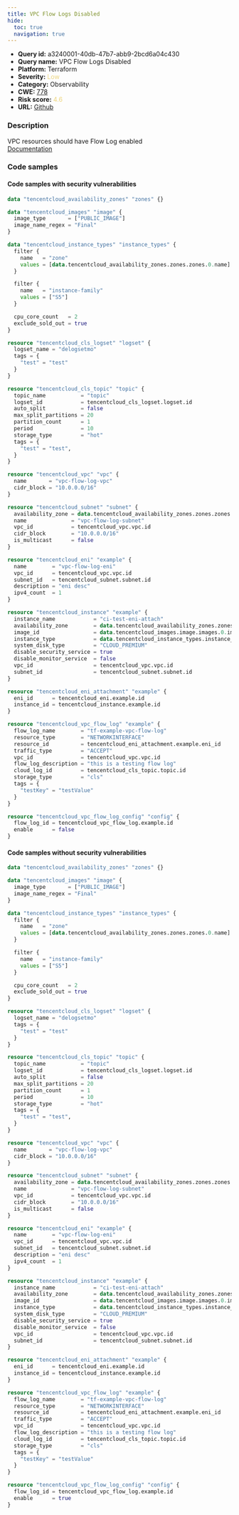 ```yaml
---
title: VPC Flow Logs Disabled
hide:
  toc: true
  navigation: true
---
```


<style>
  .highlight .hll {
    background-color: #ff171742;
  }
  .md-content {
    max-width: 1100px;
    margin: 0 auto;
  }
</style>

-   **Query id:** a3240001-40db-47b7-abb9-2bcd6a04c430
-   **Query name:** VPC Flow Logs Disabled
-   **Platform:** Terraform
-   **Severity:** <span style="color:#edd57e">Low</span>
-   **Category:** Observability
-   **CWE:** <a href="https://cwe.mitre.org/data/definitions/778.html" onclick="newWindowOpenerSafe(event, 'https://cwe.mitre.org/data/definitions/778.html')">778</a>
-   **Risk score:** <span style="color:#edd57e">4.6</span>
-   **URL:** [Github](https://github.com/Checkmarx/kics/tree/master/assets/queries/terraform/tencentcloud/vpc_flow_log_disabled)

### Description
VPC resources should have Flow Log enabled<br>
[Documentation](https://registry.terraform.io/providers/tencentcloudstack/tencentcloud/latest/docs/resources/vpc_flow_log_config#enable)

### Code samples
#### Code samples with security vulnerabilities
```tf title="Positive test num. 1 - tf file" hl_lines="97"
data "tencentcloud_availability_zones" "zones" {}

data "tencentcloud_images" "image" {
  image_type       = ["PUBLIC_IMAGE"]
  image_name_regex = "Final"
}

data "tencentcloud_instance_types" "instance_types" {
  filter {
    name   = "zone"
    values = [data.tencentcloud_availability_zones.zones.zones.0.name]
  }

  filter {
    name   = "instance-family"
    values = ["S5"]
  }

  cpu_core_count   = 2
  exclude_sold_out = true
}

resource "tencentcloud_cls_logset" "logset" {
  logset_name = "delogsetmo"
  tags = {
    "test" = "test"
  }
}

resource "tencentcloud_cls_topic" "topic" {
  topic_name           = "topic"
  logset_id            = tencentcloud_cls_logset.logset.id
  auto_split           = false
  max_split_partitions = 20
  partition_count      = 1
  period               = 10
  storage_type         = "hot"
  tags = {
    "test" = "test",
  }
}

resource "tencentcloud_vpc" "vpc" {
  name       = "vpc-flow-log-vpc"
  cidr_block = "10.0.0.0/16"
}

resource "tencentcloud_subnet" "subnet" {
  availability_zone = data.tencentcloud_availability_zones.zones.zones.0.name
  name              = "vpc-flow-log-subnet"
  vpc_id            = tencentcloud_vpc.vpc.id
  cidr_block        = "10.0.0.0/16"
  is_multicast      = false
}

resource "tencentcloud_eni" "example" {
  name        = "vpc-flow-log-eni"
  vpc_id      = tencentcloud_vpc.vpc.id
  subnet_id   = tencentcloud_subnet.subnet.id
  description = "eni desc"
  ipv4_count  = 1
}

resource "tencentcloud_instance" "example" {
  instance_name            = "ci-test-eni-attach"
  availability_zone        = data.tencentcloud_availability_zones.zones.zones.0.name
  image_id                 = data.tencentcloud_images.image.images.0.image_id
  instance_type            = data.tencentcloud_instance_types.instance_types.instance_types.0.instance_type
  system_disk_type         = "CLOUD_PREMIUM"
  disable_security_service = true
  disable_monitor_service  = false
  vpc_id                   = tencentcloud_vpc.vpc.id
  subnet_id                = tencentcloud_subnet.subnet.id
}

resource "tencentcloud_eni_attachment" "example" {
  eni_id      = tencentcloud_eni.example.id
  instance_id = tencentcloud_instance.example.id
}

resource "tencentcloud_vpc_flow_log" "example" {
  flow_log_name        = "tf-example-vpc-flow-log"
  resource_type        = "NETWORKINTERFACE"
  resource_id          = tencentcloud_eni_attachment.example.eni_id
  traffic_type         = "ACCEPT"
  vpc_id               = tencentcloud_vpc.vpc.id
  flow_log_description = "this is a testing flow log"
  cloud_log_id         = tencentcloud_cls_topic.topic.id
  storage_type         = "cls"
  tags = {
    "testKey" = "testValue"
  }
}

resource "tencentcloud_vpc_flow_log_config" "config" {
  flow_log_id = tencentcloud_vpc_flow_log.example.id
  enable      = false
}

```


#### Code samples without security vulnerabilities
```tf title="Negative test num. 1 - tf file"
data "tencentcloud_availability_zones" "zones" {}

data "tencentcloud_images" "image" {
  image_type       = ["PUBLIC_IMAGE"]
  image_name_regex = "Final"
}

data "tencentcloud_instance_types" "instance_types" {
  filter {
    name   = "zone"
    values = [data.tencentcloud_availability_zones.zones.zones.0.name]
  }

  filter {
    name   = "instance-family"
    values = ["S5"]
  }

  cpu_core_count   = 2
  exclude_sold_out = true
}

resource "tencentcloud_cls_logset" "logset" {
  logset_name = "delogsetmo"
  tags = {
    "test" = "test"
  }
}

resource "tencentcloud_cls_topic" "topic" {
  topic_name           = "topic"
  logset_id            = tencentcloud_cls_logset.logset.id
  auto_split           = false
  max_split_partitions = 20
  partition_count      = 1
  period               = 10
  storage_type         = "hot"
  tags = {
    "test" = "test",
  }
}

resource "tencentcloud_vpc" "vpc" {
  name       = "vpc-flow-log-vpc"
  cidr_block = "10.0.0.0/16"
}

resource "tencentcloud_subnet" "subnet" {
  availability_zone = data.tencentcloud_availability_zones.zones.zones.0.name
  name              = "vpc-flow-log-subnet"
  vpc_id            = tencentcloud_vpc.vpc.id
  cidr_block        = "10.0.0.0/16"
  is_multicast      = false
}

resource "tencentcloud_eni" "example" {
  name        = "vpc-flow-log-eni"
  vpc_id      = tencentcloud_vpc.vpc.id
  subnet_id   = tencentcloud_subnet.subnet.id
  description = "eni desc"
  ipv4_count  = 1
}

resource "tencentcloud_instance" "example" {
  instance_name            = "ci-test-eni-attach"
  availability_zone        = data.tencentcloud_availability_zones.zones.zones.0.name
  image_id                 = data.tencentcloud_images.image.images.0.image_id
  instance_type            = data.tencentcloud_instance_types.instance_types.instance_types.0.instance_type
  system_disk_type         = "CLOUD_PREMIUM"
  disable_security_service = true
  disable_monitor_service  = false
  vpc_id                   = tencentcloud_vpc.vpc.id
  subnet_id                = tencentcloud_subnet.subnet.id
}

resource "tencentcloud_eni_attachment" "example" {
  eni_id      = tencentcloud_eni.example.id
  instance_id = tencentcloud_instance.example.id
}

resource "tencentcloud_vpc_flow_log" "example" {
  flow_log_name        = "tf-example-vpc-flow-log"
  resource_type        = "NETWORKINTERFACE"
  resource_id          = tencentcloud_eni_attachment.example.eni_id
  traffic_type         = "ACCEPT"
  vpc_id               = tencentcloud_vpc.vpc.id
  flow_log_description = "this is a testing flow log"
  cloud_log_id         = tencentcloud_cls_topic.topic.id
  storage_type         = "cls"
  tags = {
    "testKey" = "testValue"
  }
}

resource "tencentcloud_vpc_flow_log_config" "config" {
  flow_log_id = tencentcloud_vpc_flow_log.example.id
  enable      = true
}

```

